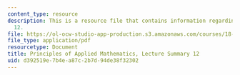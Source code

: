 ```yaml
---
content_type: resource
description: This is a resource file that contains information regarding lecture summary
  12.
file: https://ol-ocw-studio-app-production.s3.amazonaws.com/courses/18-311-principles-of-applied-mathematics-spring-2014/d392519e7b4ea87c2b7d94de38f32302_MIT18_311S14_Lecture12.pdf
file_type: application/pdf
resourcetype: Document
title: Principles of Applied Mathematics, Lecture Summary 12
uid: d392519e-7b4e-a87c-2b7d-94de38f32302
---
```

